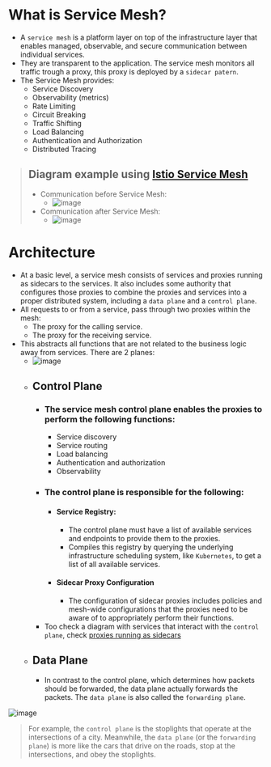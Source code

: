 # What is Service Mesh?
- A `service mesh` is a platform layer on top of the infrastructure layer that enables managed, observable, and secure communication between individual services.
- They are transparent to the application. The service mesh monitors all traffic trough a proxy, this proxy is deployed by a `sidecar patern`.
- The Service Mesh provides:
  - Service Discovery
  - Observability (metrics)
  - Rate Limiting
  - Circuit Breaking
  - Traffic Shifting
  - Load Balancing
  - Authentication and Authorization
  - Distributed Tracing

>## Diagram example using [Istio Service Mesh](https://istio.io/latest/about/service-mesh/)
>  - Communication before Service Mesh:
>    - ![image](https://user-images.githubusercontent.com/114915009/193802207-8ad36fb7-5fa9-4c94-9678-11f5c83e954a.png)
>  - Communication after Service Mesh:
>    - ![image](https://user-images.githubusercontent.com/114915009/193802366-2f8a72e8-63fb-47f1-ac14-34e80e2f787a.png)

# Architecture
- At a basic level, a service mesh consists of services and proxies running as sidecars to the services. It also includes some authority that configures those proxies to combine the proxies and services into a proper distributed system, including a `data plane` and a `control plane`. 
- All requests to or from a service, pass through two proxies within the mesh: 
  - The proxy for the calling service.
  - The proxy for the receiving service.
- This abstracts all functions that are not related to the business logic away from services. There are 2 planes:
  -  ![image](https://user-images.githubusercontent.com/114915009/193798805-40433034-62b0-4804-9920-c635df7e399a.png)
  - ## Control Plane
    - ### The service mesh control plane enables the proxies to perform the following functions:
      - Service discovery
      - Service routing
      - Load balancing
      - Authentication and authorization
      - Observability
    - ### The control plane is responsible for the following:
      - #### Service Registry:
        - The control plane must have a list of available services and endpoints to provide them to the proxies.
        - Compiles this registry by querying the underlying infrastructure scheduling system, like `Kubernetes`, to get a list of all available services.
      - #### Sidecar Proxy Configuration
        - The configuration of sidecar proxies includes policies and mesh-wide configurations that the proxies need to be aware of to appropriately perform their functions.
    - Too check a diagram with services that interact with the `control plane`, check [proxies running as sidecars](https://hackernoon.com/service-mesh-with-envoy-101-e6b2131ee30b) 
  - ## Data Plane
    - In contrast to the control plane, which determines how packets should be forwarded, the data plane actually forwards the packets. The `data plane` is also called the `forwarding plane`.
 
![image](https://user-images.githubusercontent.com/114915009/193803761-82be04a7-adba-468e-a418-8c268858dfe3.png)
>For example, the `control plane` is the stoplights that operate at the intersections of a city. Meanwhile, the `data plane` (or the `forwarding plane`) is more like the cars that drive on the roads, stop at the intersections, and obey the stoplights.
